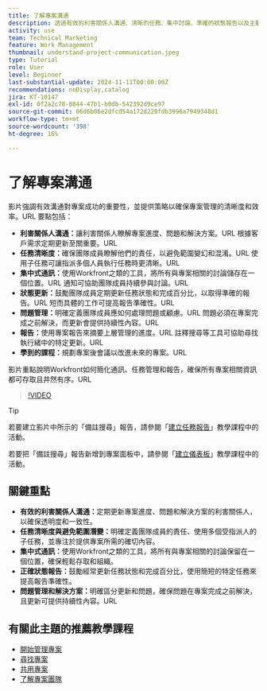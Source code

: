 ```yaml
---
title: 了解專案溝通
description: 透過有效的利害關係人溝通、清晰的任務、集中討論、準確的狀態報告以及主動的問題解決來保持一致性和效率，進而促進專案的成功。
activity: use
team: Technical Marketing
feature: Work Management
thumbnail: understand-project-communication.jpeg
type: Tutorial
role: User
level: Beginner
last-substantial-update: 2024-11-11T00:00:00Z
recommendations: noDisplay,catalog
jira: KT-10147
exl-id: 0f2a2c78-8844-47b1-b0db-542392d9ce97
source-git-commit: 06d6b06e2dfcd54a172d220fdb3996a7949348d1
workflow-type: tm+mt
source-wordcount: '398'
ht-degree: 16%

---
```


# 了解專案溝通

影片強調有效溝通對專案成功的重要性，並提供策略以確保專案管理的清晰度和效率。&#x200B;URL 要點包括：
* **利害關係人溝通：**&#x200B;讓利害關係人瞭解專案進度、問題和解決方案。&#x200B;URL 根據客戶需求定期更新至關重要。&#x200B;URL
* **任務清晰度：**&#x200B;確保團隊成員瞭解他們的責任，以避免範圍變幻和混淆。&#x200B;URL 使用子任務可讓指派多個人員執行任務時更清晰。&#x200B;URL
* **集中式通訊：**&#x200B;使用Workfront之類的工具，將所有與專案相關的討論儲存在一個位置。&#x200B;URL 通知可協助團隊成員持續參與討論。&#x200B;URL
* **狀態更新：**&#x200B;鼓勵團隊成員定期更新任務狀態和完成百分比，以取得準確的報告。&#x200B;URL 短而具體的工作可提高報告準確性。&#x200B;URL
* **問題管理：**&#x200B;明確定義團隊成員應如何處理問題或顧慮。&#x200B;URL 問題必須在專案完成之前解決，而更新會提供持續性內容。&#x200B;URL
* **報告：**&#x200B;使用專案報告來摘要上層管理的進度。&#x200B;URL 註釋搜尋等工具可協助尋找執行緒中的特定更新。&#x200B;URL
* **學到的課程：**&#x200B;規劃專案後會議以改進未來的專案。&#x200B;URL

影片重點說明Workfront如何簡化通訊、任務管理和報告，確保所有專案相關資訊都可存取且井然有序。&#x200B;URL

>[!VIDEO](https://video.tv.adobe.com/v/3419150/?quality=12&learn=on&enablevpops)

>[!TIP]
>
>若要建立影片中所示的「備註搜尋」報告，請參閱「[建立任務報告](https://experienceleague.adobe.com/en/docs/workfront-learn/tutorials-workfront/reporting/basic-reporting/create-a-task-report#activity-1-create-a-note-report-with-prompts)」教學課程中的活動。
>
>若要把「備註搜尋」報告新增到專案面板中，請參閱「[建立儀表板](https://experienceleague.adobe.com/docs/workfront-learn/tutorials-workfront/reporting/basic-reporting/create-dashboards.html#activity-1-create-a-dashboard)」教學課程中的活動。

## 關鍵重點

* **有效的利害關係人溝通：**&#x200B;定期更新專案進度、問題和解決方案的利害關係人，以確保透明度和一致性。
* **任務清晰度與避免範圍潛變：**&#x200B;明確定義團隊成員的責任、使用多個受指派人的子任務，並專注於提供專案所需的確切內容。
* **集中式通訊：**&#x200B;使用Workfront之類的工具，將所有與專案相關的討論保留在一個位置，確保輕鬆存取和組織。
* **正確狀態報告：**&#x200B;鼓勵經常更新任務狀態和完成百分比，使用簡短的特定任務來提高報告準確性。
* **問題管理和解決方案：**&#x200B;明確區分更新和問題，確保問題在專案完成之前解決，且更新可提供持續性內容。&#x200B;URL


## 有關此主題的推薦教學課程

* [開始管理專案](/help/manage-work/projects/getting-started-manage-a-project.md)
* [尋找專案](/help/manage-work/projects/find-projects.md)
* [共用專案](/help/manage-work/projects/share-a-project.md)
* [了解專案團隊](/help/manage-work/projects/understand-the-project-team.md)

